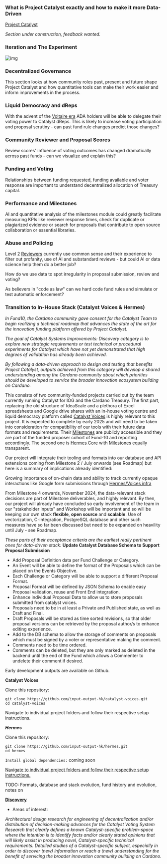 ### What is Project Catalyst exactly and how to make it more Data-Driven
[Project Catalyst](https://projectcatalyst.io/)

*Section under construction, feedback wanted.*

### Iteration and The Experiment
![img](https://i.imgur.com/GSo0wpa.jpeg)

### Decentralized Governance
This section looks at how community roles past, present and future shape Project Catalyst and how quantitative tools can make their work easier and inform improvements in the process.

### Liquid Democracy and dReps
With the advent of the [Voltaire era](https://roadmap.cardano.org/en/voltaire/) ADA holders will be able to delegate their voting power to Catalyst dReps. This is likely to increase voting participation and proposal scrutiny - can past fund rule changes predict those changes?

### Community Reviewer and Proposal Scores
Review scores' influence of voting outcomes has changed dramatically across past funds - can we visualize and explain this?

### Funding and Voting
Relationships between funding requested, funding available and voter response are important to understand decentralized allocation of Treasury capital.

### Performance and Milestones
AI and quantitative analysis of the milestones module could greatly facilitate measuring KPIs like reviewer response times, check for duplicate or plagiarized evidence or search for proposals that contribute to open source collaboration or essential libraries.

### Abuse and Policing
Level 2 [Reviewers](https://docs.projectcatalyst.io/current-fund-basics/community-review-guidelines-fund12/community-reviewer-levels) currently use common sense and their experience to filter out profanity, use of AI and substandard reviews - but could AI or data science help them do a better job?

How do we use data to spot irregularity in proposal submission, review and voting?

As believers in "code as law" can we hard code fund rules and simulate or test automatic enforcement?


### Transition to In-House Stack (Catalyst Voices & Hermes)

*In Fund10, the Cardano community gave consent for the Catalyst Team to begin realizing a technical roadmap that advances the state of the art for the innovation funding platform offered by Project Catalyst.*

*The goal of Catalyst Systems Improvements: Discovery category is to explore new strategic requirements or test technical or procedural experiments for Catalyst which have not yet demonstrated that high degrees of validation has already been achieved.*

*By following a data-driven approach to design and testing that benefits Project Catalyst, outputs achieved from this category will develop a shared understanding among the Cardano community about which priorities should be developed to service the broader innovation ecosystem building on Cardano.*  

This consists of two community-funded projects carried out by the team currently running Catalyst for IOG and the Cardano Treasury. The first part, replacing the old structure of IdeaScale and a plethora of Excel spreadsheets and Google drive shares with an in-house voting centre and liquid democracy platform called [Catalyst Voices](https://projectcatalyst.io/funds/10/catalyst-systems-improvements/iog-catalyst-team-ideascale-replacement-and-web-browser-based-voting-centre-with-liquid-democracy-aka-catalyst-voices) is highly relevant to this project. It is expected to complete by early 2025 and will need to be taken into consideration for compatibility of our tools with their future data formats and requirements. Their [Milestones](https://milestones.projectcatalyst.io/projects/1000096) are publicly accessible and they are part of the funded proposer cohort of Fund-10 and reporting accordingly. The second one is [Hermes Core](https://projectcatalyst.io/funds/10/catalyst-systems-improvements/iog-catalyst-team-catalyst-ecosystem-accelerator-hermes-core-architecture-development) with [Milestones](https://milestones.projectcatalyst.io/projects/1000095) equally transparent.

Our project will integrate their tooling and formats into our database and API extensions coming from Milestone 2 / July onwards (see Roadmap) but here is a summary of implications already identified:

Growing importance of on-chain data and ability to track currently opaque interactions like Google form submissions through [Hermes/Voices infra](https://youtu.be/44z4_GznyBc?si=dO5LnQakbWOIals6&t=1033)

From Milestone 4 onwards, November 2024, the data-relevant stack decisions are part of Milestone deliverables, and highly relevant. By then, our project will already have concluded so early involvement of the team in our "stakeholder inputs" and Workshop will be important and so will be keeping our own stack **flexible**, **open source** and **scalable**. Use of vectorization, C-integration, PostgreSQL database and other such measures have so far been discussed but need to be expanded on heavility until July - see Roadmap.

*These parts of their acceptance criteria are the earliest really pertinent ones for data-driven stack:*
**Update Catalyst Database Schema to Support Proposal Submission**
* Add Proposal Definition data per Fund Challenge or Category.
* An Event will be able to define the format of the Proposals which can be placed on the Events Objective.
* Each Challenge or Category will be able to support a different Proposal Format.
* Proposal Format will be defined by JSON Schema to enable easy Proposal validation, reuse and Front End integration.
* Enhance individual Proposal Data to allow us to store proposals submitted from catalyst voices.
* Proposals need to be in at least a Private and Published state, as well as Draft and Final.
* Draft Proposals will be stored as time sorted revisions, so that older proposal versions can be retrieved by the proposal author/s to enhance editing experience.
* Add to the DB schema to allow the storage of comments on proposals which must be signed by a voter or representative making the comment.
* Comments need to be time ordered.
* Comments can be deleted, but they are only marked as deleted in the backend until the end of the Fund which allows a Commenter to undelete their comment if desired.

Early development outputs are available on Github.

**Catalyst Voices**

Clone this repository:

~~~
git clone https://github.com/input-output-hk/catalyst-voices.git
cd catalyst-voices
~~~

Navigate to individual project folders and follow their respective setup instructions.


***Hermes***

Clone this repository:
~~~
git clone https://github.com/input-output-hk/hermes.git
cd hermes
~~~

`Install global dependencies:`
coming soon

[Navigate to individual project folders and follow their respective setup instructions.](https://github.com/input-output-hk/hermes/tree/main/hermes#build-notes)


TODO: Formats, database and stack evolution, fund history and evolution, notes on 

**[Discovery](https://cardano.ideascale.com/c/campaigns/409/about)**

* Areas of interest:

*Architectural design research for engineering of decentralization and/or distribution of decision-making advances for the Catalyst Voting System
Research that clearly defines a known Catalyst-specific problem-space where the intention is to identify facts and/or clearly stated opinions that will likely assist in producing novel, Catalyst-specific technical requirements.*
*Detailed studies of a Catalyst-specific subject, especially in order to discover (new) information or reach a (new) understanding for the benefit of servicing the broader innovation community building on Cardano.*
